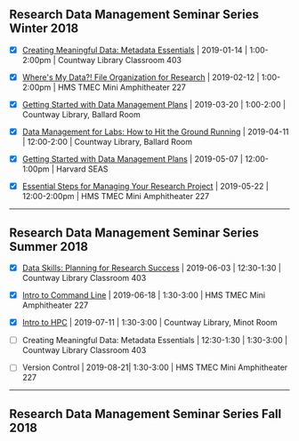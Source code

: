 ## Research Data Management Seminar Series Winter 2018

- [x] [Creating Meaningful Data: Metadata Essentials](20190114-RDM-Metadata-Slides.pdf) | 2019-01-14 | 1:00-2:00pm | Countway Library Classroom 403

- [x] [Where's My Data?! File Organization for Research](20190212-RDM-File-Org-Slides.pdf) | 2019-02-12 | 1:00-2:00pm | HMS TMEC Mini Amphitheater 227

- [x] [Getting Started with Data Management Plans](20190507-RDM-DMP-Slides.pdf) | 2019-03-20 | 1:00-2:00 | Countway Library, Ballard Room

- [x] [Data Management for Labs: How to Hit the Ground Running](20190411-RDM-Onboarding-Lab-Slides.pdf) | 2019-04-11 | 12:00-2:00 | Countway Library, Ballard Room

- [x] [Getting Started with Data Management Plans](20190507-RDM-DMP-Slides-Harvard.pdf) | 2019-05-07 | 12:00-1:00pm | Harvard SEAS

- [x] [Essential Steps for Managing Your Research Project](20190522-RDM-Onboarding-Project-Slides.pdf) | 2019-05-22 | 12:00-2:00pm | HMS TMEC Mini Amphitheater 227

----

## Research Data Management Seminar Series Summer 2018

- [x] [Data Skills: Planning for Research Success](20190603-RDM-Lifecycle-Slides.pdf) | 2019-06-03 | 12:30-1:30 | Countway Library Classroom 403

- [x] [Intro to Command Line](20190618-RDM-Command-Line-Slides.pdf) | 2019-06-18 | 1:30-3:00 | HMS TMEC Mini Amphitheater 227

- [x] [Intro to HPC](20190618-RDM-HPC-Slides.pdf) | 2019-07-11 | 1:30-3:00 | Countway Library, Minot Room

- [ ] Creating Meaningful Data: Metadata Essentials | 12:30-1:30 | 1:30-3:00 | Countway Library Classroom 403

- [ ] Version Control | 2019-08-21| 1:30-3:00 | HMS TMEC Mini Amphitheater 227

----

## Research Data Management Seminar Series Fall 2018
